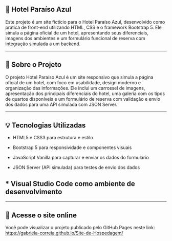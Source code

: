 ## 🌴 Hotel Paraíso Azul

Este projeto é um site fictício para o Hotel Paraíso Azul, desenvolvido como prática de front-end utilizando HTML, CSS e o framework Bootstrap 5. Ele simula a página oficial de um hotel, apresentando seus diferenciais, imagens dos ambientes e um formulário funcional de reserva com integração simulada a um backend.


---

## 📄 Sobre o Projeto

O projeto Hotel Paraíso Azul é um site responsivo que simula a página oficial de um hotel, com foco em usabilidade, design moderno e organização das informações. Ele inclui um carrossel de imagens, apresentação dos principais diferenciais do hotel, uma galeria com os tipos de quartos disponíveis e um formulário de reserva com validação e envio dos dados para uma API simulada com JSON Server.


---

## 💡 Tecnologias Utilizadas

* HTML5 e CSS3 para estrutura e estilo

* Bootstrap 5 para responsividade e componentes visuais

* JavaScript Vanilla para capturar e enviar os dados do formulário

* JSON Server (API simulada) para testes de envio dos dados

## * Visual Studio Code como ambiente de desenvolvimento


---

## 🚀 Acesse o site online
Você pode visualizar o projeto publicado pelo GitHub Pages neste link:
 https://gabriela-correia.github.io/Site-de-Hospedagem/
